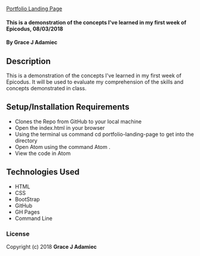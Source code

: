 
[Portfolio Landing Page](https://gracejadamiec.github.io/portfolio-landing-page/)

#### This is a demonstration of the concepts I've learned in my first week of Epicodus, 08/03/2018

#### By **Grace J Adamiec**

## Description

This is a demonstration of the concepts I've learned in my first week of Epicodus. It will be used to evaluate my comprehension of the skills and concepts demonstrated in class.

## Setup/Installation Requirements

* Clones the Repo from GitHub to your local machine
* Open the index.html in your browser
* Using the terminal us command cd portfolio-landing-page to get into the     directory
* Open Atom using the command Atom .
* View the code in Atom



## Technologies Used

* HTML
* CSS
* BootStrap
* GitHub
* GH Pages
* Command Line
### License


Copyright (c) 2018 **Grace J Adamiec**
